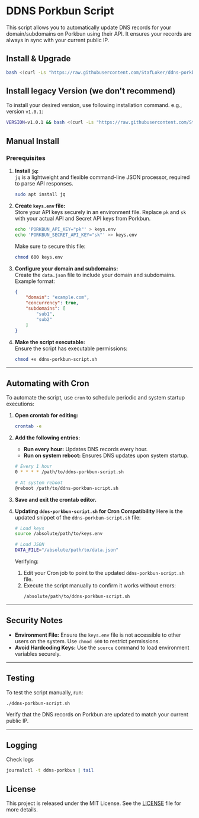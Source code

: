 # **DDNS Porkbun Script**

This script allows you to automatically update DNS records for your domain/subdomains on Porkbun using their API. It ensures your records are always in sync with your current public IP.

## **Install & Upgrade**

```bash
bash <(curl -Ls "https://raw.githubusercontent.com/StafLoker/ddns-porkbun-script/main/install.sh")
```

## **Install legacy Version (we don't recommend)**

To install your desired version, use following installation command. e.g., version `v1.0.1`:

```bash
VERSION=v1.0.1 && bash <(curl -Ls "https://raw.githubusercontent.com/StafLoker/ddns-porkbun-script/main/install.sh") $VERSION
```

## **Manual Install**

### **Prerequisites**

1. **Install `jq`:**  
   `jq` is a lightweight and flexible command-line JSON processor, required to parse API responses.

   ```bash
   sudo apt install jq
   ```

2. **Create `keys.env` file:**  
   Store your API keys securely in an environment file. Replace `pk` and `sk` with your actual API and Secret API keys from Porkbun.

   ```bash
   echo 'PORKBUN_API_KEY="pk"' > keys.env
   echo 'PORKBUN_SECRET_API_KEY="sk"' >> keys.env
   ```

   Make sure to secure this file:
   ```bash
   chmod 600 keys.env
   ```

3. **Configure your domain and subdomains:**  
   Create the `data.json` file to include your domain and subdomains. Example format:
   ```json
   {
       "domain": "example.com",
       "concurrency": true,
       "subdomains": [
           "sub1",
           "sub2"
       ]
   }
   ```

4. **Make the script executable:**  
   Ensure the script has executable permissions:
   ```bash
   chmod +x ddns-porkbun-script.sh
   ```

---

## **Automating with Cron**

To automate the script, use `cron` to schedule periodic and system startup executions:

1. **Open crontab for editing:**
   ```bash
   crontab -e
   ```

2. **Add the following entries:**  
   - **Run every hour:** Updates DNS records every hour.
   - **Run on system reboot:** Ensures DNS updates upon system startup.

   ```bash
   # Every 1 hour
   0 * * * * /path/to/ddns-porkbun-script.sh

   # At system reboot
   @reboot /path/to/ddns-porkbun-script.sh
   ```

3. **Save and exit the crontab editor.**

4. **Updating `ddns-porkbun-script.sh` for Cron Compatibility**
   Here is the updated snippet of the `ddns-porkbun-script.sh` file:
   ```bash
   # Load keys
   source /absolute/path/to/keys.env

   # Load JSON
   DATA_FILE="/absolute/path/to/data.json"
   ```
   Verifying:
   1. Edit your Cron job to point to the updated `ddns-porkbun-script.sh` file.
   2. Execute the script manually to confirm it works without errors:
      ```bash
      /absolute/path/to/ddns-porkbun-script.sh
      ```

---

## **Security Notes**

- **Environment File:** Ensure the `keys.env` file is not accessible to other users on the system. Use `chmod 600` to restrict permissions.
- **Avoid Hardcoding Keys:** Use the `source` command to load environment variables securely.

---

## **Testing**

To test the script manually, run:
```bash
./ddns-porkbun-script.sh
```

Verify that the DNS records on Porkbun are updated to match your current public IP.

---

## **Logging**
Check logs
```bash
journalctl -t ddns-porkbun | tail
```

## **License**

This project is released under the MIT License. See the [LICENSE](LICENSE) file for more details.